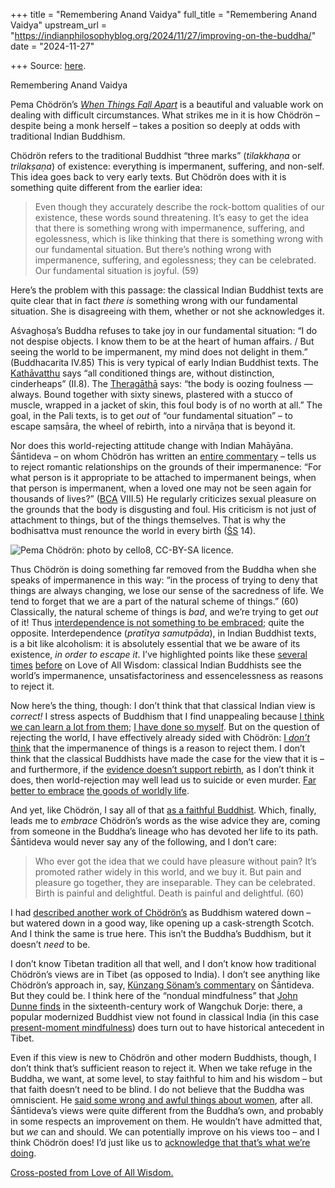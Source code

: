 +++
title = "Remembering Anand Vaidya"
full_title = "Remembering Anand Vaidya"
upstream_url = "https://indianphilosophyblog.org/2024/11/27/improving-on-the-buddha/"
date = "2024-11-27"

+++
Source: [here](https://indianphilosophyblog.org/2024/11/27/improving-on-the-buddha/).

Remembering Anand Vaidya

Pema Chödrön’s [*When Things Fall Apart*](https://pemachodronfoundation.org/product/when-things-fall-apart-book/) is a beautiful and valuable work on dealing with difficult circumstances. What strikes me in it is how Chödrön – despite being a monk herself – takes a position so deeply at odds with traditional Indian Buddhism.

Chödrön refers to the traditional Buddhist “three marks” (*tilakkhaṇa* or *trilakṣaṇa*) of existence: everything is impermanent, suffering, and non-self. This idea goes back to very early texts. But Chödrön does with it is something quite different from the earlier idea:

> Even though they accurately describe the rock-bottom qualities of our
> existence, these words sound threatening. It’s easy to get the idea
> that there is something wrong with impermanence, suffering, and
> egolessness, which is like thinking that there is something wrong with
> our fundamental situation. But there’s nothing wrong with
> impermanence, suffering, and egolessness; they can be celebrated. Our
> fundamental situation is joyful. (59)

Here’s the problem with this passage: the classical Indian Buddhist texts are quite clear that in fact *there is* something wrong with our fundamental situation. She is disagreeing with them, whether or not she acknowledges it.

Aśvaghoṣa’s Buddha refuses to take joy in our fundamental situation: “I do not despise objects. I know them to be at the heart of human affairs. / But seeing the world to be impermanent, my mind does not delight in them.” (Buddhacarita IV.85) This is very typical of early Indian Buddhist texts. The [Kathāvatthu](https://en.wikipedia.org/wiki/Kath%C4%81vatthu) says “all conditioned things are, without distinction, cinderheaps” (II.8). The [Theragāthā](https://en.wikipedia.org/wiki/Theragatha) says: “the body is oozing foulness — always. Bound together with sixty sinews, plastered with a stucco of muscle, wrapped in a jacket of skin, this foul body is of no worth at all.” The goal, in the Pali texts, is to get *out* of “our fundamental situation” – to escape saṃsāra, the wheel of rebirth, into a nirvāṇa that is beyond it.

Nor does this world-rejecting attitude change with Indian Mahāyāna. Śāntideva – on whom Chödrön has written an [entire commentary](https://www.shambhala.com/no-time-to-lose-1966.html) – tells us to reject romantic relationships on the grounds of their impermanence: “For what person is it appropriate to be attached to impermanent beings, when that person is impermanent, when a loved one may not be seen again for thousands of lives?” ([BCA](https://en.wikipedia.org/wiki/Bodhisattvacary%C4%81vat%C4%81ra) VIII.5) He regularly criticizes sexual pleasure on the grounds that the body is disgusting and foul. His criticism is not just of attachment to things, but of the things themselves. That is why the bodhisattva must renounce the world in every birth ([ŚS](https://global.oup.com/academic/product/the-training-anthology-of-santideva-9780199391356) 14).

<div class="wp-block-image">

![Pema Chödrön: photo by [cello8](https://www.flickr.com/photos/64954998@N00/520966065/), CC-BY-SA licence.](https://loveofallwisdom.com/wp-content/uploads/2024/10/Pema_chodron_2007_cropped-220x300.jpg)

</div>

Thus Chödrön is doing something far removed from the Buddha when she speaks of impermanence in this way: “in the process of trying to deny that things are always changing, we lose our sense of the sacredness of life. We tend to forget that we are a part of the natural scheme of things.” (60) Classically, the natural scheme of things is *bad*, and we’re trying to get *out* of it! Thus [interdependence is not something to be embraced](https://loveofallwisdom.com/blog/2010/03/buddhists-against-interdependence/); quite the opposite. Interdependence (*pratītya samutpāda*), in Indian Buddhist texts, is a bit like alcoholism: it is absolutely essential that we be aware of its existence, *in order to escape it*. I’ve highlighted points like these [several](https://loveofallwisdom.com/blog/2015/09/reading-the-deconstruction-of-the-body/) [times](https://loveofallwisdom.com/blog/2022/05/does-the-sigalovada-sutta-prohibit-attending-the-theatre/) [before](https://loveofallwisdom.com/blog/2009/11/wealth-is-not-neutral/) on Love of All Wisdom: classical Indian Buddhists see the world’s impermanence, unsatisfactoriness and essencelessness as reasons to reject it.

Now here’s the thing, though: I don’t think that that classical Indian view is *correct!* I stress aspects of Buddhism that I find unappealing because [I think we can learn a lot from them](https://loveofallwisdom.com/blog/2013/06/the-appeal-of-the-unappealing/); [I have done so myself](https://loveofallwisdom.com/blog/2010/09/looking-for-coherent-authorship/). But on the question of rejecting the world, I have effectively already sided with Chödrön: [I *don’t* think](https://loveofallwisdom.com/blog/2020/05/grappling-with-impermanence/) that the impermanence of things is a reason to reject them. I don’t think that the classical Buddhists have made the case for the view that it is – and furthermore, if the [evidence doesn’t support rebirth](https://loveofallwisdom.com/blog/2017/09/in-defence-of-buddhism-without-rebirth/), as I don’t think it does, then world-rejection may well lead us to suicide or even murder. [Far better to embrace](https://loveofallwisdom.com/blog/2017/10/beyond-the-removal-of-suffering/) [the goods of worldly life](https://loveofallwisdom.com/blog/2022/02/the-goods-of-lay-life/).

And yet, like Chödrön, I say all of that [as a faithful Buddhist](https://loveofallwisdom.com/blog/2020/06/why-i-am-a-buddhist/). Which, finally, leads me to *embrace* Chödrön’s words as the wise advice they are, coming from someone in the Buddha’s lineage who has devoted her life to its path. Śāntideva would never say any of the following, and I don’t care:

> Who ever got the idea that we could have pleasure without pain? It’s
> promoted rather widely in this world, and we buy it. But pain and
> pleasure go together, they are inseparable. They can be celebrated.
> Birth is painful and delightful. Death is painful and delightful. (60)

I had [described another work of Chödrön’s](https://loveofallwisdom.com/blog/2015/06/my-buddhist-practices/) as Buddhism watered down – but watered down in a good way, like opening up a cask-strength Scotch. And I think the same is true here. This isn’t the Buddha’s Buddhism, but it doesn’t *need* to be.

I don’t know Tibetan tradition all that well, and I don’t know how traditional Chödrön’s views are in Tibet (as opposed to India). I don’t see anything like Chödrön’s approach in, say, [Künzang Sönam’s commentary](https://www.amazon.com/Profound-Reality-Interdependence-Overview-Bodhisattva/dp/0190911913) on Śāntideva. But they could be. I think here of the “nondual mindfulness” that [John Dunne finds](https://loveofallwisdom.com/blog/2020/06/classical-and-nondual-mindfulness/) in the sixteenth-century work of Wangchuk Dorje: there, a popular modernized Buddhist view not found in classical India (in this case [present-moment mindfulness](https://loveofallwisdom.com/blog/2023/11/in-praise-of-the-present-moment/)) does turn out to have historical antecedent in Tibet.

Even if this view is new to Chödrön and other modern Buddhists, though, I don’t think that’s sufficient reason to reject it. When we take refuge in the Buddha, we want, at some level, to stay faithful to him and his wisdom – but that faith doesn’t need to be blind. I do not believe that the Buddha was omniscient. He [said some wrong and awful things about women](https://loveofallwisdom.com/blog/2022/05/eliminating-and-interpreting-as-buddhists/), after all. Śāntideva’s views were quite different from the Buddha’s own, and probably in some respects an improvement on them. He wouldn’t have admitted that, but *we* can and should. We can potentially improve on his views too – and I think Chödrön does! I’d just like us to [acknowledge that that’s what we’re doing](https://loveofallwisdom.com/blog/2014/03/acknowledging-newness/).

[Cross-posted from Love of All Wisdom.](https://loveofallwisdom.com/blog/2024/11/improving-on-the-buddha/)

